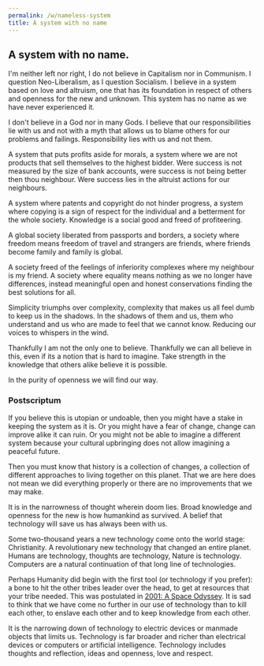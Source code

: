 ```yaml
---
permalink: /w/nameless-system
title: A system with no name
---
```


## A system with no name.

I'm neither left nor right, I do not believe in Capitalism nor in Communism. I question Neo-Liberalism, as I question Socialism. I believe in a system based on love and altruism, one that has its foundation in respect of others and openness for the new and unknown. This system has no name as we have never experienced it.

I don't believe in a God nor in many Gods. I believe that our responsibilities lie with us and not with a myth that allows us to blame others for our problems and failings. Responsibility lies with us and not them.

A system that puts profits aside for morals, a system where we are not products that sell themselves to the highest bidder. Were success is not measured by the size of bank accounts, were success is not being better then thou neighbour. Were success lies in the altruist actions for our neighbours.

A system where patents and copyright do not hinder progress, a system where copying is a sign of respect for the individual and a betterment for the whole society. Knowledge is a social good and freed of profiteering.

A global society liberated from passports and borders, a society where freedom means freedom of travel and strangers are friends, where friends become family and family is global.

A society freed of the feelings of inferiority complexes where my neighbour is my friend. A society where equality means nothing as we no longer have differences, instead meaningful open and honest conservations finding the best solutions for all.

Simplicity triumphs over complexity, complexity that makes us all feel dumb to keep us in the shadows. In the shadows of them and us, them who understand and us who are made to feel that we cannot know. Reducing our voices to whispers in the wind.

Thankfully I am not the only one to believe. Thankfully we can all believe in this, even if its a notion that is hard to imagine. Take strength in the knowledge that others alike believe it is possible.

In the purity of openness we will find our way.

### Postscriptum

If you believe this is utopian or undoable, then you might have a stake in keeping the system as it is. Or you might have a fear of change, change can improve alike it can ruin. Or you might not be able to imagine a different system because your cultural upbringing does not allow imagining a peaceful future.

Then you must know that history is a collection of changes, a collection of different approaches to living together on this planet. That we are here does not mean we did everything properly or there are no improvements that we may make. 

It is in the narrowness of thought wherein doom lies. Broad knowledge and openness for the new is how humankind as survived. A belief that technology will save us has always been with us.

Some two-thousand years a new technology come onto the world stage: Christianity. A revolutionary new technology that changed an entire planet. Humans are technology, thoughts are technology, Nature is technology. Computers are a natural continuation of that long line of technologies.

Perhaps Humanity did begin with the first tool (or technology if you prefer): a bone to hit the other tribes leader over the head, to get at resources that your tribe needed. This was postulated in [2001: A Space Odyssey](https://en.wikipedia.org/wiki/2001:_A_Space_Odyssey_(film)). It is sad to think that we have come no further in our use of technology than to kill each other, to enslave each other and to keep knowledge from each other.

It is the narrowing down of technology to electric devices or manmade objects that limits us. Technology is far broader and richer than electrical devices or computers or artificial intelligence. Technology includes thoughts and reflection, ideas and openness, love and respect.


